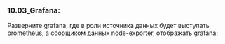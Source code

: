 ### 10.03_Grafana: </br>
Разверните grafana, где в роли источника данных будет выступать prometheus, а сборщиком данных node-exporter, отображать grafana: </br>
